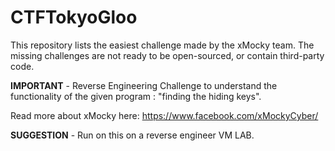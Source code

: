 # CTFTokyoGloo

This repository lists the easiest challenge made by the xMocky team. The missing challenges are not ready to be open-sourced, or contain third-party code.

**IMPORTANT** - Reverse Engineering Challenge to understand the functionality of the given program : "finding the hiding keys". 

Read more about xMocky here: https://www.facebook.com/xMockyCyber/

**SUGGESTION** - Run on this on a reverse engineer VM LAB.
